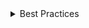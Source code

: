 <details>
<summary>
 Best Practices
</summary>

### Do

- Place Breadcrumbs at the top of a page, above a list of items, or above the main content of a page.
- Provide label to the Breadcrumb component using `aria-label` or `aria-labelledby` prop.
- Set the `current` prop on the last item.
- Use `aria-current="page"` in the current BreadcrumbButton, to indicate which page is currently displayed.
- For BreadcrumbItem `aria-current="page"` is optional because it's a non-interactive item.
- Use `slash` dividers only for small and non-interactive breadcrums.
- If long items are truncated, add a Tooltip to display the full text.

### Don't

- Don't use Breadcrumbs as a primary way to navigate an app or site.
- Avoid using custom dividers.
- Do not wrap breadcrumb items.
- The last item shouldn't be interactive.

</details>
